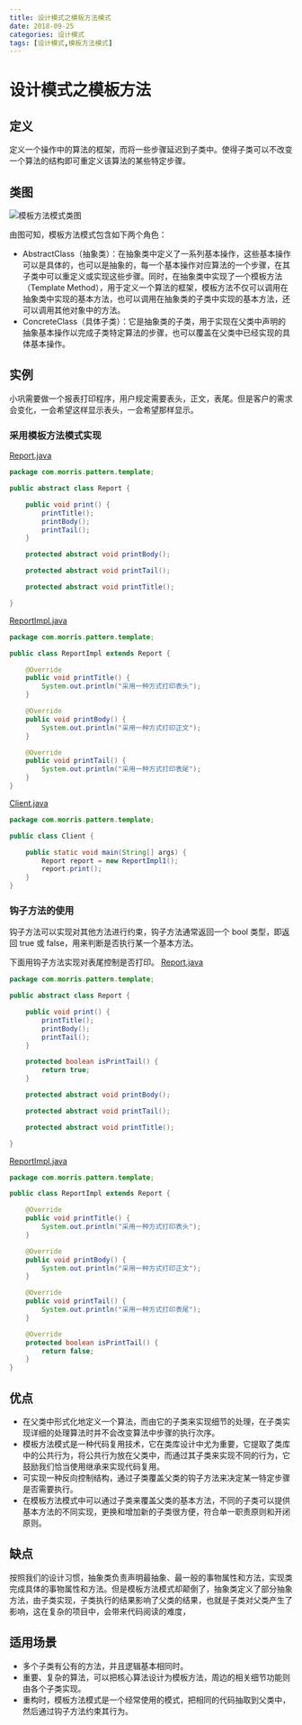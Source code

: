 ```yaml
---
title: 设计模式之模板方法模式
date: 2018-09-25
categories: 设计模式
tags: [设计模式,模板方法模式]
---
```


# 设计模式之模板方法
## 定义
定义一个操作中的算法的框架，而将一些步骤延迟到子类中。使得子类可以不改变一个算法的结构即可重定义该算法的某些特定步骤。

## 类图
![模板方法模式类图]()

由图可知，模板方法模式包含如下两个角色：
- AbstractClass（抽象类）：在抽象类中定义了一系列基本操作，这些基本操作可以是具体的，也可以是抽象的，每一个基本操作对应算法的一个步骤，在其子类中可以重定义或实现这些步骤。同时，在抽象类中实现了一个模板方法（Template Method），用于定义一个算法的框架，模板方法不仅可以调用在抽象类中实现的基本方法，也可以调用在抽象类的子类中实现的基本方法，还可以调用其他对象中的方法。
- ConcreteClass（具体子类）：它是抽象类的子类，用于实现在父类中声明的抽象基本操作以完成子类特定算法的步骤，也可以覆盖在父类中已经实现的具体基本操作。

## 实例
小巩需要做一个报表打印程序，用户规定需要表头，正文，表尾。但是客户的需求会变化，一会希望这样显示表头，一会希望那样显示。 

### 采用模板方法模式实现
[Report.java](https://github.com/morris131/morris-book/tree/master/%E5%90%8E%E7%AB%AF%E5%BC%80%E5%8F%91/Java/%E8%AE%BE%E8%AE%A1%E6%A8%A1%E5%BC%8F/pattern/src/main/java/com/morris/pattern/template/Report.java)
```java
package com.morris.pattern.template;

public abstract class Report {

    public void print() {
        printTitle();
        printBody();
        printTail();
    }

    protected abstract void printBody();

    protected abstract void printTail();

    protected abstract void printTitle();

}
```

[ReportImpl.java](https://github.com/morris131/morris-book/tree/master/%E5%90%8E%E7%AB%AF%E5%BC%80%E5%8F%91/Java/%E8%AE%BE%E8%AE%A1%E6%A8%A1%E5%BC%8F/pattern/src/main/java/com/morris/pattern/template/ReportImpl.java)
```java
package com.morris.pattern.template;

public class ReportImpl extends Report {

    @Override
    public void printTitle() {
        System.out.println("采用一种方式打印表头");
    }

    @Override
    public void printBody() {
        System.out.println("采用一种方式打印正文");
    }

    @Override
    public void printTail() {
        System.out.println("采用一种方式打印表尾");
    }
}
```

[Client.java](https://github.com/morris131/morris-book/tree/master/%E5%90%8E%E7%AB%AF%E5%BC%80%E5%8F%91/Java/%E8%AE%BE%E8%AE%A1%E6%A8%A1%E5%BC%8F/pattern/src/main/java/com/morris/pattern/template/Client.java)
```java
package com.morris.pattern.template;

public class Client {

    public static void main(String[] args) {
        Report report = new ReportImpl1();
        report.print();
    }
}
```

### 钩子方法的使用
钩子方法可以实现对其他方法进行约束，钩子方法通常返回一个 bool 类型，即返回 true 或 false，用来判断是否执行某一个基本方法。

下面用钩子方法实现对表尾控制是否打印。
[Report.java](https://github.com/morris131/morris-book/tree/master/%E5%90%8E%E7%AB%AF%E5%BC%80%E5%8F%91/Java/%E8%AE%BE%E8%AE%A1%E6%A8%A1%E5%BC%8F/pattern/src/main/java/com/morris/pattern/template/Report.java)
```java
package com.morris.pattern.template;

public abstract class Report {

    public void print() {
        printTitle();
        printBody();
        printTail();
    }

    protected boolean isPrintTail() {
        return true;
    }

    protected abstract void printBody();

    protected abstract void printTail();

    protected abstract void printTitle();

}
```

[ReportImpl.java](https://github.com/morris131/morris-book/tree/master/%E5%90%8E%E7%AB%AF%E5%BC%80%E5%8F%91/Java/%E8%AE%BE%E8%AE%A1%E6%A8%A1%E5%BC%8F/pattern/src/main/java/com/morris/pattern/template/ReportImpl.java)
```java
package com.morris.pattern.template;

public class ReportImpl extends Report {

    @Override
    public void printTitle() {
        System.out.println("采用一种方式打印表头");
    }

    @Override
    public void printBody() {
        System.out.println("采用一种方式打印正文");
    }

    @Override
    public void printTail() {
        System.out.println("采用一种方式打印表尾");
    }

    @Override
    protected boolean isPrintTail() {
        return false;
    }
}
```

## 优点
- 在父类中形式化地定义一个算法，而由它的子类来实现细节的处理，在子类实现详细的处理算法时并不会改变算法中步骤的执行次序。
- 模板方法模式是一种代码复用技术，它在类库设计中尤为重要，它提取了类库中的公共行为，将公共行为放在父类中，而通过其子类来实现不同的行为，它鼓励我们恰当使用继承来实现代码复用。
- 可实现一种反向控制结构，通过子类覆盖父类的钩子方法来决定某一特定步骤是否需要执行。
- 在模板方法模式中可以通过子类来覆盖父类的基本方法，不同的子类可以提供基本方法的不同实现，更换和增加新的子类很方便，符合单一职责原则和开闭原则。

## 缺点
按照我们的设计习惯，抽象类负责声明最抽象、最一般的事物属性和方法，实现类完成具体的事物属性和方法。但是模板方法模式却颠倒了，抽象类定义了部分抽象方法，由子类实现，子类执行的结果影响了父类的结果，也就是子类对父类产生了影响，这在复杂的项目中，会带来代码阅读的难度，

## 适用场景
- 多个子类有公有的方法，并且逻辑基本相同时。
- 重要、复杂的算法，可以把核心算法设计为模板方法，周边的相关细节功能则由各个子类实现。
- 重构时，模板方法模式是一个经常使用的模式，把相同的代码抽取到父类中，然后通过钩子方法约束其行为。
